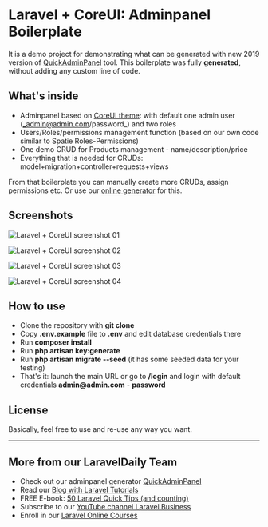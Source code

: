 # Laravel + CoreUI: Adminpanel Boilerplate

It is a demo project for demonstrating what can be generated with new 2019 version of [QuickAdminPanel](https://2019.quickadminpanel.com) tool. This boilerplate was fully __generated__, without adding any custom line of code.

## What's inside

- Adminpanel based on [CoreUI theme](https://coreui.io/): with default one admin user (_admin@admin.com/password_) and two roles
- Users/Roles/permissions management function (based on our own code similar to Spatie Roles-Permissions)
- One demo CRUD for Products management - name/description/price
- Everything that is needed for CRUDs: model+migration+controller+requests+views

From that boilerplate you can manually create more CRUDs, assign permissions etc. Or use our [online generator](https://2019.quickadminpanel.com) for this.

## Screenshots

![Laravel + CoreUI screenshot 01](https://millionk.com/assets/images/millionk1.PNG)

![Laravel + CoreUI screenshot 02](https://millionk.com/assets/images/millionk2.PNG)

![Laravel + CoreUI screenshot 03](https://millionk.com/assets/images/millionk3.PNG)

![Laravel + CoreUI screenshot 04](https://millionk.com/assets/images/millionk3.PNG)

## How to use

- Clone the repository with __git clone__
- Copy __.env.example__ file to __.env__ and edit database credentials there
- Run __composer install__
- Run __php artisan key:generate__
- Run __php artisan migrate --seed__ (it has some seeded data for your testing)
- That's it: launch the main URL or go to __/login__ and login with default credentials __admin@admin.com__ - __password__

## License

Basically, feel free to use and re-use any way you want.

---

## More from our LaravelDaily Team

- Check out our adminpanel generator [QuickAdminPanel](https://quickadminpanel.com)
- Read our [Blog with Laravel Tutorials](https://laraveldaily.com)
- FREE E-book: [50 Laravel Quick Tips (and counting)](https://laraveldaily.com/free-e-book-40-laravel-quick-tips-and-counting/)
- Subscribe to our [YouTube channel Laravel Business](https://www.youtube.com/channel/UCTuplgOBi6tJIlesIboymGA)
- Enroll in our [Laravel Online Courses](https://laraveldaily.teachable.com/)
